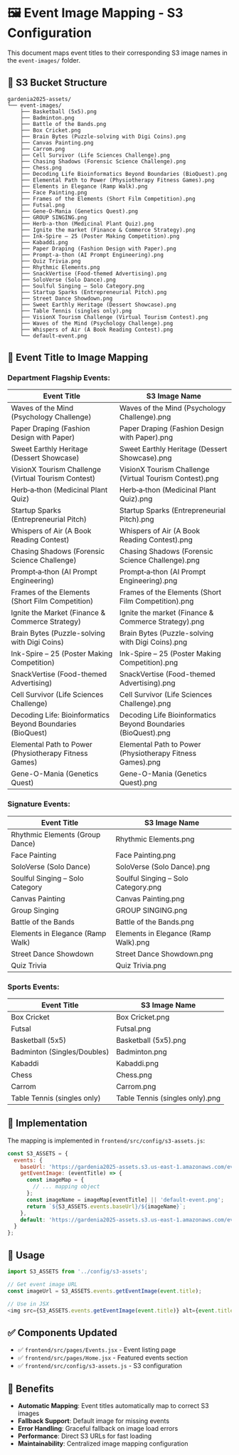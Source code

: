 # 🖼️ Event Image Mapping - S3 Configuration

This document maps event titles to their corresponding S3 image names in the `event-images/` folder.

## 📁 S3 Bucket Structure
```
gardenia2025-assets/
└── event-images/
    ├── Basketball (5x5).png
    ├── Badminton.png
    ├── Battle of the Bands.png
    ├── Box Cricket.png
    ├── Brain Bytes (Puzzle-solving with Digi Coins).png
    ├── Canvas Painting.png
    ├── Carrom.png
    ├── Cell Survivor (Life Sciences Challenge).png
    ├── Chasing Shadows (Forensic Science Challenge).png
    ├── Chess.png
    ├── Decoding Life Bioinformatics Beyond Boundaries (BioQuest).png
    ├── Elemental Path to Power (Physiotherapy Fitness Games).png
    ├── Elements in Elegance (Ramp Walk).png
    ├── Face Painting.png
    ├── Frames of the Elements (Short Film Competition).png
    ├── Futsal.png
    ├── Gene-O-Mania (Genetics Quest).png
    ├── GROUP SINGING.png
    ├── Herb‑a‑thon (Medicinal Plant Quiz).png
    ├── Ignite the market (Finance & Commerce Strategy).png
    ├── Ink-Spire – 25 (Poster Making Competition).png
    ├── Kabaddi.png
    ├── Paper Draping (Fashion Design with Paper).png
    ├── Prompt‑a‑thon (AI Prompt Engineering).png
    ├── Quiz Trivia.png
    ├── Rhythmic Elements.png
    ├── SnackVertise (Food-themed Advertising).png
    ├── SoloVerse (Solo Dance).png
    ├── Soulful Singing – Solo Category.png
    ├── Startup Sparks (Entrepreneurial Pitch).png
    ├── Street Dance Showdown.png
    ├── Sweet Earthly Heritage (Dessert Showcase).png
    ├── Table Tennis (singles only).png
    ├── VisionX Tourism Challenge (Virtual Tourism Contest).png
    ├── Waves of the Mind (Psychology Challenge).png
    ├── Whispers of Air (A Book Reading Contest).png
    └── default-event.png
```

## 🔗 Event Title to Image Mapping

### **Department Flagship Events:**
| Event Title | S3 Image Name |
|-------------|---------------|
| Waves of the Mind (Psychology Challenge) | Waves of the Mind (Psychology Challenge).png |
| Paper Draping (Fashion Design with Paper) | Paper Draping (Fashion Design with Paper).png |
| Sweet Earthly Heritage (Dessert Showcase) | Sweet Earthly Heritage (Dessert Showcase).png |
| VisionX Tourism Challenge (Virtual Tourism Contest) | VisionX Tourism Challenge (Virtual Tourism Contest).png |
| Herb‑a‑thon (Medicinal Plant Quiz) | Herb‑a‑thon (Medicinal Plant Quiz).png |
| Startup Sparks (Entrepreneurial Pitch) | Startup Sparks (Entrepreneurial Pitch).png |
| Whispers of Air (A Book Reading Contest) | Whispers of Air (A Book Reading Contest).png |
| Chasing Shadows (Forensic Science Challenge) | Chasing Shadows (Forensic Science Challenge).png |
| Prompt‑a‑thon (AI Prompt Engineering) | Prompt‑a‑thon (AI Prompt Engineering).png |
| Frames of the Elements (Short Film Competition) | Frames of the Elements (Short Film Competition).png |
| Ignite the Market (Finance & Commerce Strategy) | Ignite the market (Finance & Commerce Strategy).png |
| Brain Bytes (Puzzle-solving with Digi Coins) | Brain Bytes (Puzzle-solving with Digi Coins).png |
| Ink-Spire – 25 (Poster Making Competition) | Ink-Spire – 25 (Poster Making Competition).png |
| SnackVertise (Food-themed Advertising) | SnackVertise (Food-themed Advertising).png |
| Cell Survivor (Life Sciences Challenge) | Cell Survivor (Life Sciences Challenge).png |
| Decoding Life: Bioinformatics Beyond Boundaries (BioQuest) | Decoding Life Bioinformatics Beyond Boundaries (BioQuest).png |
| Elemental Path to Power (Physiotherapy Fitness Games) | Elemental Path to Power (Physiotherapy Fitness Games).png |
| Gene-O-Mania (Genetics Quest) | Gene-O-Mania (Genetics Quest).png |

### **Signature Events:**
| Event Title | S3 Image Name |
|-------------|---------------|
| Rhythmic Elements (Group Dance) | Rhythmic Elements.png |
| Face Painting | Face Painting.png |
| SoloVerse (Solo Dance) | SoloVerse (Solo Dance).png |
| Soulful Singing – Solo Category | Soulful Singing – Solo Category.png |
| Canvas Painting | Canvas Painting.png |
| Group Singing | GROUP SINGING.png |
| Battle of the Bands | Battle of the Bands.png |
| Elements in Elegance (Ramp Walk) | Elements in Elegance (Ramp Walk).png |
| Street Dance Showdown | Street Dance Showdown.png |
| Quiz Trivia | Quiz Trivia.png |

### **Sports Events:**
| Event Title | S3 Image Name |
|-------------|---------------|
| Box Cricket | Box Cricket.png |
| Futsal | Futsal.png |
| Basketball (5x5) | Basketball (5x5).png |
| Badminton (Singles/Doubles) | Badminton.png |
| Kabaddi | Kabaddi.png |
| Chess | Chess.png |
| Carrom | Carrom.png |
| Table Tennis (singles only) | Table Tennis (singles only).png |

## 🔧 Implementation

The mapping is implemented in `frontend/src/config/s3-assets.js`:

```javascript
const S3_ASSETS = {
  events: {
    baseUrl: 'https://gardenia2025-assets.s3.us-east-1.amazonaws.com/event-images',
    getEventImage: (eventTitle) => {
      const imageMap = {
        // ... mapping object
      };
      const imageName = imageMap[eventTitle] || 'default-event.png';
      return `${S3_ASSETS.events.baseUrl}/${imageName}`;
    },
    default: 'https://gardenia2025-assets.s3.us-east-1.amazonaws.com/event-images/default-event.png'
  }
};
```

## 📝 Usage

```javascript
import S3_ASSETS from '../config/s3-assets';

// Get event image URL
const imageUrl = S3_ASSETS.events.getEventImage(event.title);

// Use in JSX
<img src={S3_ASSETS.events.getEventImage(event.title)} alt={event.title} />
```

## ✅ Components Updated

- ✅ `frontend/src/pages/Events.jsx` - Event listing page
- ✅ `frontend/src/pages/Home.jsx` - Featured events section
- ✅ `frontend/src/config/s3-assets.js` - S3 configuration

## 🎯 Benefits

- **Automatic Mapping**: Event titles automatically map to correct S3 images
- **Fallback Support**: Default image for missing events
- **Error Handling**: Graceful fallback on image load errors
- **Performance**: Direct S3 URLs for fast loading
- **Maintainability**: Centralized image mapping configuration

